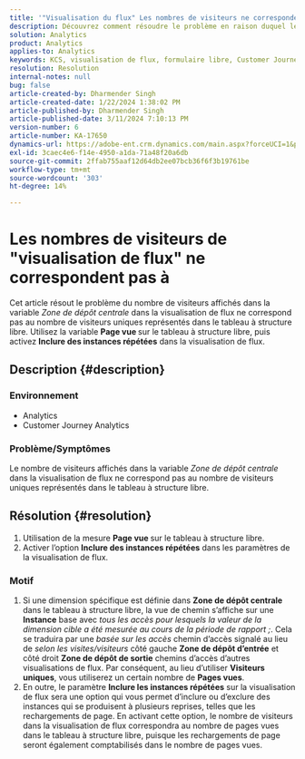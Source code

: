 ```yaml
---
title: '"Visualisation du flux" Les nombres de visiteurs ne correspondent pas"'
description: Découvrez comment résoudre le problème en raison duquel le nombre de visiteurs de la "visualisation de flux" ne correspond pas au nombre de visiteurs dans le tableau à structure libre. Utilisez la fonction Affichage de page de mesure .
solution: Analytics
product: Analytics
applies-to: Analytics
keywords: KCS, visualisation de flux, formulaire libre, Customer Journey Analytics, correspondance, visiteur
resolution: Resolution
internal-notes: null
bug: false
article-created-by: Dharmender Singh
article-created-date: 1/22/2024 1:38:02 PM
article-published-by: Dharmender Singh
article-published-date: 3/11/2024 7:10:13 PM
version-number: 6
article-number: KA-17650
dynamics-url: https://adobe-ent.crm.dynamics.com/main.aspx?forceUCI=1&pagetype=entityrecord&etn=knowledgearticle&id=60433671-2bb9-ee11-a569-6045bd006149
exl-id: 3caec4e6-f14e-4950-a1da-71a48f20a6db
source-git-commit: 2ffab755aaf12d64db2ee07bcb36f6f3b19761be
workflow-type: tm+mt
source-wordcount: '303'
ht-degree: 14%

---
```


# Les nombres de visiteurs de &quot;visualisation de flux&quot; ne correspondent pas à


Cet article résout le problème du nombre de visiteurs affichés dans la variable *Zone de dépôt centrale* dans la visualisation de flux ne correspond pas au nombre de visiteurs uniques représentés dans le tableau à structure libre. Utilisez la variable <b>Page vue </b>sur le tableau à structure libre, puis activez <b>Inclure des instances répétées</b> dans la visualisation de flux.

## Description {#description}


### <b>Environnement</b>

- Analytics
- Customer Journey Analytics




### <b>Problème/Symptômes</b>

Le nombre de visiteurs affichés dans la variable *Zone de dépôt centrale* dans la visualisation de flux ne correspond pas au nombre de visiteurs uniques représentés dans le tableau à structure libre.


## Résolution {#resolution}


1. Utilisation de la mesure <b>Page vue </b>sur le tableau à structure libre.
2. Activer l’option <b>Inclure des instances répétées</b> dans les paramètres de la visualisation de flux.


### Motif

1. Si une dimension spécifique est définie dans <b>Zone de dépôt centrale</b> dans le tableau à structure libre, la vue de chemin s’affiche sur une <b>Instance</b> base avec *tous les accès pour lesquels la valeur de la dimension cible a été mesurée au cours de la période de rapport ;*. Cela se traduira par une *basée sur les accès* chemin d’accès signalé au lieu de *selon les visites/visiteurs* côté gauche <b>Zone de dépôt d’entrée</b> et côté droit <b>Zone de dépôt de sortie</b> chemins d’accès d’autres visualisations de flux. Par conséquent, au lieu d’utiliser <b>Visiteurs uniques</b>, vous utiliserez un certain nombre de <b>Pages vues</b>.
2. En outre, le paramètre <b>Inclure les instances répétées</b> sur la visualisation de flux sera une option qui vous permet d’inclure ou d’exclure des instances qui se produisent à plusieurs reprises, telles que les rechargements de page. En activant cette option, le nombre de visiteurs dans la visualisation de flux correspondra au nombre de pages vues dans le tableau à structure libre, puisque les rechargements de page seront également comptabilisés dans le nombre de pages vues.
